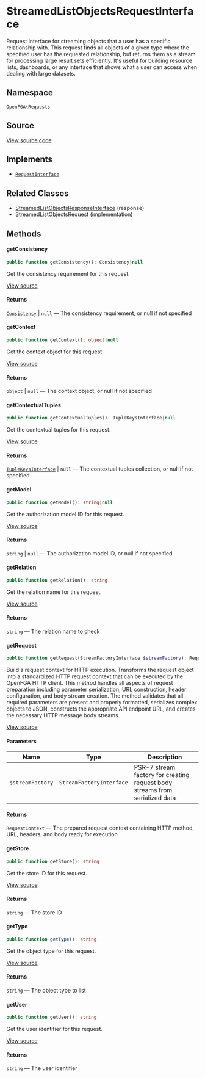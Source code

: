 # StreamedListObjectsRequestInterface

Request interface for streaming objects that a user has a specific relationship with. This request finds all objects of a given type where the specified user has the requested relationship, but returns them as a stream for processing large result sets efficiently. It&#039;s useful for building resource lists, dashboards, or any interface that shows what a user can access when dealing with large datasets.

## Namespace

`OpenFGA\Requests`

## Source

[View source code](https://github.com/evansims/openfga-php/blob/main/src/Requests/StreamedListObjectsRequestInterface.php)

## Implements

* [`RequestInterface`](RequestInterface.md)

## Related Classes

* [StreamedListObjectsResponseInterface](Responses/StreamedListObjectsResponseInterface.md) (response)
* [StreamedListObjectsRequest](Requests/StreamedListObjectsRequest.md) (implementation)

## Methods

#### getConsistency

```php
public function getConsistency(): Consistency|null

```

Get the consistency requirement for this request.

[View source](https://github.com/evansims/openfga-php/blob/main/src/Requests/StreamedListObjectsRequestInterface.php#L27)

#### Returns

[`Consistency`](Models/Enums/Consistency.md) &#124; `null` — The consistency requirement, or null if not specified

#### getContext

```php
public function getContext(): object|null

```

Get the context object for this request.

[View source](https://github.com/evansims/openfga-php/blob/main/src/Requests/StreamedListObjectsRequestInterface.php#L34)

#### Returns

`object` &#124; `null` — The context object, or null if not specified

#### getContextualTuples

```php
public function getContextualTuples(): TupleKeysInterface|null

```

Get the contextual tuples for this request.

[View source](https://github.com/evansims/openfga-php/blob/main/src/Requests/StreamedListObjectsRequestInterface.php#L41)

#### Returns

[`TupleKeysInterface`](Models/Collections/TupleKeysInterface.md) &#124; `null` — The contextual tuples collection, or null if not specified

#### getModel

```php
public function getModel(): string|null

```

Get the authorization model ID for this request.

[View source](https://github.com/evansims/openfga-php/blob/main/src/Requests/StreamedListObjectsRequestInterface.php#L48)

#### Returns

`string` &#124; `null` — The authorization model ID, or null if not specified

#### getRelation

```php
public function getRelation(): string

```

Get the relation name for this request.

[View source](https://github.com/evansims/openfga-php/blob/main/src/Requests/StreamedListObjectsRequestInterface.php#L55)

#### Returns

`string` — The relation name to check

#### getRequest

```php
public function getRequest(StreamFactoryInterface $streamFactory): RequestContext

```

Build a request context for HTTP execution. Transforms the request object into a standardized HTTP request context that can be executed by the OpenFGA HTTP client. This method handles all aspects of request preparation including parameter serialization, URL construction, header configuration, and body stream creation. The method validates that all required parameters are present and properly formatted, serializes complex objects to JSON, constructs the appropriate API endpoint URL, and creates the necessary HTTP message body streams.

[View source](https://github.com/evansims/openfga-php/blob/main/src/Requests/RequestInterface.php#L57)

#### Parameters

| Name             | Type                     | Description                                                                 |
| ---------------- | ------------------------ | --------------------------------------------------------------------------- |
| `$streamFactory` | `StreamFactoryInterface` | PSR-7 stream factory for creating request body streams from serialized data |

#### Returns

`RequestContext` — The prepared request context containing HTTP method, URL, headers, and body ready for execution

#### getStore

```php
public function getStore(): string

```

Get the store ID for this request.

[View source](https://github.com/evansims/openfga-php/blob/main/src/Requests/StreamedListObjectsRequestInterface.php#L62)

#### Returns

`string` — The store ID

#### getType

```php
public function getType(): string

```

Get the object type for this request.

[View source](https://github.com/evansims/openfga-php/blob/main/src/Requests/StreamedListObjectsRequestInterface.php#L69)

#### Returns

`string` — The object type to list

#### getUser

```php
public function getUser(): string

```

Get the user identifier for this request.

[View source](https://github.com/evansims/openfga-php/blob/main/src/Requests/StreamedListObjectsRequestInterface.php#L76)

#### Returns

`string` — The user identifier
